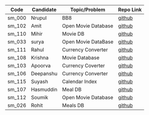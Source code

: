 | Code   | Candidate  | Topic/Problem       | Repo Link                                               |
| ------ | ---------- | ------------------- | ------------------------------------------------------- |
| sm_000 | Nrupul     | BB8                 | [github](https://github.com/nrupuld/masai-sprint-1)     |
| sm_102 | Amit       | Open Movie Database | [github](https://github.com/akamit21/masai-sprint-3)    |
| sm_110 | Mihir      | Movie DB            | [github](https://github.com/mihirlaldas/masai-sprint-3) |
| sm_033 | surya      | Open Movie DataBase | [github](https://github.com/suryakh/masai-sprint-3)     |
| sm_111 | Rahul      | Currency Converter  | [github](https://github.com/rj3010/masai-sprint-3)      |
| sm_108 | Krishna    | Movie Database      | [github](https://github.com/krishna7860/sprint-3)       |
| sm_103 | Apoorva    | Currency Coverter   | [github](https://github.com/krsnaapoorv/projects/tree/master/masai-sprint-3)|
| sm_106 | Deepanshu  | Currency Converter  | [github](https://github.com/dipanshuraz/masai-sprint-3) |
| sm_115 | Suyash     | Calendar Index      | [github](https://github.com/SuyashMishra-dev/masai-projects)|
| sm_107 | Hasmuddin  | Meal DB             | [github](https://github.com/hasmuddinansari/sprint-3)|
| sm_112 | Soumik     | Open Movie Database | [github](https://github.com/Acharya-soumik/projects/tree/master/sprint-3)|
| sm_026 | Rohit      | Meals DB            | [github](https://github.com/rohit1234990/masai-sprint-3)|

